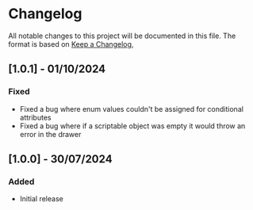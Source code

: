 # Changelog
All notable changes to this project will be documented in this file.
The format is based on [Keep a Changelog](https://keepachangelog.com/en/1.0.0/),

## [1.0.1] - 01/10/2024
### Fixed
- Fixed a bug where enum values couldn't be assigned for conditional attributes
- Fixed a bug where if a scriptable object was empty it would throw an error in the drawer

## [1.0.0] - 30/07/2024
### Added
- Initial release